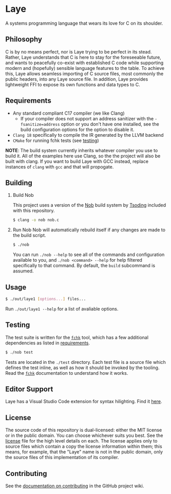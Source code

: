 # Laye
A systems programming language that wears its love for C on its shoulder.

## Philosophy
C is by no means perfect, nor is Laye trying to be perfect in its stead. Rather, Laye understands that C is here to stay for the foreseeable future, and wants to peacefully co-exist with established C code while supporting modern and (hopefully) sensible language features to the table. To achieve this, Laye allows seamless importing of C source files, most commonly the public headers, into any Laye source file. In addition, Laye provides lightweight FFI to expose its own functions and data types to C.

## Requirements

* Any standard compliant C17 compiler (we like Clang)
    - If your compiler does not support an address sanitizer with the `-fsanitize=address` option or you don't have one installed, see the build configuration options for the option to disable it.
* `Clang 18` specifically to compile the IR generated by the LLVM backend
* `CMake` for running fchk tests (see [testing](#testing))

**NOTE**: The build system currently inherits whatever compiler you use to build it. All of the examples here use Clang, so the the project will also be built with clang. If you want to build Laye with GCC instead, replace instances of `clang` with `gcc` and that will propogate.

## Building

1. Build Nob

    This project uses a version of the [Nob](https://github.com/tsoding/nobuild) build system by [Tsoding](https://github.com/tsoding) included with this repository.

    ```bash
    $ clang -o nob nob.c
    ```

2. Run Nob
    Nob will automatically rebuild itself if any changes are made to the build script.

    ```bash
    $ ./nob
    ```

    You can run `./nob --help` to see all of the commands and configuration available to you, and `./nob <command> --help` for help filtered specifically to that command. By default, the `build` subcommand is assumed.

## Usage

```bash
$ ./out/laye1 [options...] files...
```

Run `./out/laye1 --help` for a list of avaliable options.

## Testing
The test suite is written for the [`fchk`](https://github.com/Sirraide/fchk) tool, which has a few additional dependencies as listed in [requirements](#requirements).

```bash
$ ./nob test
```

Tests are located in the `./test` directory. Each test file is a source file which defines the test inline, as well as how it should be invoked by the tooling. Read the [`fchk`](https://github.com/Sirraide/fchk) documentation to understand how it works.

## Editor Support
Laye has a Visual Studio Code extension for syntax hilighting. Find it [here](https://github.com/laye-lang/laye-vscode).

## License

The source code of this repository is dual-licensed: either the MIT license or in the public domain. You can choose whichever suits you best. See the [license](LICENSE.md) file for the high level details on each. The license applies only to source files which contain a copy the license information within them; this means, for example, that the "Laye" name is not in the public domain, only the source files of this implementation of its compiler.

## Contributing

See the [documentation on contributing](https://github.com/laye-lang/laye/wiki/Contributing) in the GitHub project wiki.
